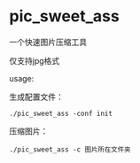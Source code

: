 # pic_sweet_ass

一个快速图片压缩工具

仅支持jpg格式

usage:

生成配置文件：

```shell
./pic_sweet_ass -conf init
```

压缩图片：

```shell
./pic_sweet_ass -c 图片所在文件夹
```


